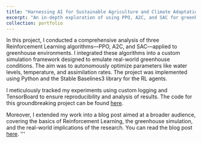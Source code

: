 ```yaml
---
title: "Harnessing AI for Sustainable Agriculture and Climate Adaptation: PPO, A2C, and SAC"
excerpt: "An in-depth exploration of using PPO, A2C, and SAC for greenhouse management. <br/><img src='/images/GreenhouseRL.png'>"
collection: portfolio
---
```


In this project, I conducted a comprehensive analysis of three Reinforcement Learning algorithms—PPO, A2C, and SAC—applied to greenhouse environments. I integrated these algorithms into a custom simulation framework designed to emulate real-world greenhouse conditions. The aim was to autonomously optimize parameters like water levels, temperature, and assimilation rates. The project was implemented using Python and the Stable Baselines3 library for the RL agents.

I meticulously tracked my experiments using custom logging and TensorBoard to ensure reproducibility and analysis of results. The code for this groundbreaking project can be found [here](https://github.com/fayelhassan/GreenhouseRL).


Moreover, I extended my work into a blog post aimed at a broader audience, covering the basics of Reinforcement Learning, the greenhouse simulation, and the real-world implications of the research. You can read the blog post [here](https://medium.com/@YourUsername/optimizing-greenhouses-with-rl-algorithms-ppos-a2c-and-sac).
'''
